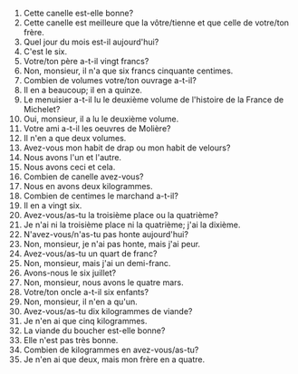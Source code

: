 1. Cette canelle est-elle bonne?
2. Cette canelle est meilleure que la vôtre/tienne et que celle de votre/ton
frère.
3. Quel jour du mois est-il aujourd'hui?
4. C'est le six.
5. Votre/ton père a-t-il vingt francs?
6. Non, monsieur, il n'a que six francs cinquante centimes.
7. Combien de volumes votre/ton ouvrage a-t-il?
8. Il en a beaucoup; il en a quinze.
9. Le menuisier a-t-il lu le deuxième volume de l'histoire de la France de
Michelet?
10. Oui, monsieur, il a lu le deuxième volume.
11. Votre ami a-t-il les oeuvres de Molière?
12. Il n'en a que deux volumes.
13. Avez-vous mon habit de drap ou mon habit de velours?
14. Nous avons l'un et l'autre.
15. Nous avons ceci et cela.
16. Combien de canelle avez-vous?
17. Nous en avons deux kilogrammes.
18. Combien de centimes le marchand a-t-il?
19. Il en a vingt six.
20. Avez-vous/as-tu la troisième place ou la quatrième?
21. Je n'ai ni la troisième place ni la quatrième; j'ai la dixième.
22. N'avez-vous/n'as-tu pas honte aujourd'hui?
23. Non, monsieur, je n'ai pas honte, mais j'ai peur.
24. Avez-vous/as-tu un quart de franc?
25. Non, monsieur, mais j'ai un demi-franc.
26. Avons-nous le six juillet?
27. Non, monsieur, nous avons le quatre mars.
28. Votre/ton oncle a-t-il six enfants?
29. Non, monsieur, il n'en a qu'un.
30. Avez-vous/as-tu dix kilogrammes de viande?
31. Je n'en ai que cinq kilogrammes.
32. La viande du boucher est-elle bonne?
33. Elle n'est pas très bonne.
34. Combien de kilogrammes en avez-vous/as-tu?
35. Je n'en ai que deux, mais mon frère en a quatre.
